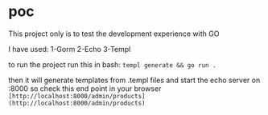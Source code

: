 # poc
This project only is to test the development experience with GO

I have used:
1-Gorm
2-Echo
3-Templ


to run the project run this in bash:
`templ generate && go run . `

then it will generate templates from .templ files and start the echo server on :8000
so check this end point in your browser
`[http://localhost:8000/admin/products](http://localhost:8000/admin/products)`
